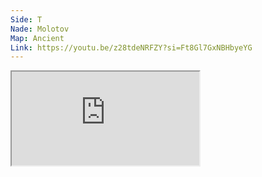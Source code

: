 ```yaml
---
Side: T
Nade: Molotov
Map: Ancient
Link: https://youtu.be/z28tdeNRFZY?si=Ft8Gl7GxNBHbyeYG
---
```


<iframe allowFullScreen=True class="grenLineUp" src="https://www.youtube.com/embed/z28tdeNRFZY"></iframe>
